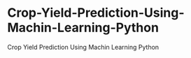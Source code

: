 # Crop-Yield-Prediction-Using-Machin-Learning-Python
Crop Yield Prediction Using Machin Learning Python
